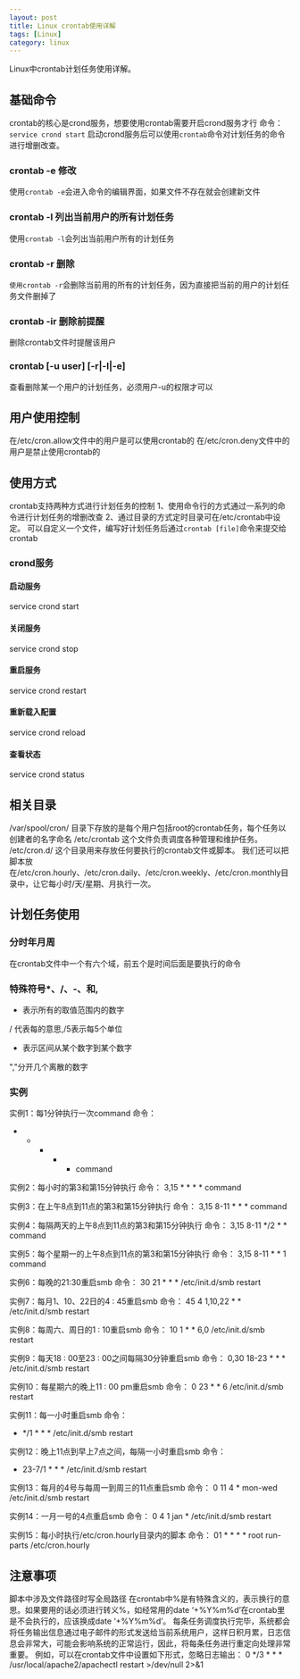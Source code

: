 ```yaml
---
layout: post
title: Linux crontab使用详解
tags: [Linux]
category: linux
---
```

Linux中crontab计划任务使用详解。


## 基础命令
crontab的核心是crond服务，想要使用crontab需要开启crond服务才行
命令：`service crond start`
启动crond服务后可以使用`crontab`命令对计划任务的命令进行增删改查。
### crontab -e 修改
使用`crontab -e`会进入命令的编辑界面，如果文件不存在就会创建新文件
### crontab -l 列出当前用户的所有计划任务
使用`crontab -l`会列出当前用户所有的计划任务
### crontab -r 删除
`使用crontab -r`会删除当前用的所有的计划任务，因为直接把当前的用户的计划任务文件删掉了
### crontab -ir 删除前提醒
删除crontab文件时提醒该用户
### crontab [-u user] [-r|-l|-e]
查看删除某一个用户的计划任务，必须用户-u的权限才可以
## 用户使用控制
在/etc/cron.allow文件中的用户是可以使用crontab的
在/etc/cron.deny文件中的用户是禁止使用crontab的
## 使用方式
crontab支持两种方式进行计划任务的控制
1、使用命令行的方式通过一系列的命令进行计划任务的增删改查
2、通过目录的方式定时目录可在/etc/crontab中设定。
可以自定义一个文件，编写好计划任务后通过`crontab [file]`命令来提交给crontab
### crond服务
#### 启动服务
service crond start
#### 关闭服务
service crond stop
#### 重启服务
service crond restart
#### 重新载入配置
service crond reload
#### 查看状态
service crond status
## 相关目录
/var/spool/cron/ 目录下存放的是每个用户包括root的crontab任务，每个任务以创建者的名字命名
/etc/crontab 这个文件负责调度各种管理和维护任务。
/etc/cron.d/ 这个目录用来存放任何要执行的crontab文件或脚本。
我们还可以把脚本放在/etc/cron.hourly、/etc/cron.daily、/etc/cron.weekly、/etc/cron.monthly目录中，让它每小时/天/星期、月执行一次。
## 计划任务使用
### 分时年月周
在crontab文件中一个有六个域，前五个是时间后面是要执行的命令
### 特殊符号*、/、-、和,
* 表示所有的取值范围内的数字

/ 代表每的意思,/5表示每5个单位

- 表示区间从某个数字到某个数字

","分开几个离散的数字
### 实例
实例1：每1分钟执行一次command
命令：
* * * * * command

实例2：每小时的第3和第15分钟执行
命令：
3,15 * * * * command

实例3：在上午8点到11点的第3和第15分钟执行
命令：
3,15 8-11 * * * command

实例4：每隔两天的上午8点到11点的第3和第15分钟执行
命令：
3,15 8-11 */2 * * command

实例5：每个星期一的上午8点到11点的第3和第15分钟执行
命令：
3,15 8-11 * * 1 command

实例6：每晚的21:30重启smb 
命令：
30 21 * * * /etc/init.d/smb restart

实例7：每月1、10、22日的4 : 45重启smb 
命令：
45 4 1,10,22 * * /etc/init.d/smb restart

实例8：每周六、周日的1 : 10重启smb
命令：
10 1 * * 6,0 /etc/init.d/smb restart

实例9：每天18 : 00至23 : 00之间每隔30分钟重启smb 
命令：
0,30 18-23 * * * /etc/init.d/smb restart

实例10：每星期六的晚上11 : 00 pm重启smb 
命令：
0 23 * * 6 /etc/init.d/smb restart

实例11：每一小时重启smb 
命令：
* */1 * * * /etc/init.d/smb restart

实例12：晚上11点到早上7点之间，每隔一小时重启smb 
命令：
* 23-7/1 * * * /etc/init.d/smb restart

实例13：每月的4号与每周一到周三的11点重启smb 
命令：
0 11 4 * mon-wed /etc/init.d/smb restart

实例14：一月一号的4点重启smb 
命令：
0 4 1 jan * /etc/init.d/smb restart

实例15：每小时执行/etc/cron.hourly目录内的脚本
命令：
01   *   *   *   *     root run-parts /etc/cron.hourly
## 注意事项
脚本中涉及文件路径时写全局路径
在crontab中%是有特殊含义的，表示换行的意思。如果要用的话必须进行转义\%，如经常用的date ‘+%Y%m%d’在crontab里是不会执行的，应该换成date ‘+\%Y\%m\%d’。
每条任务调度执行完毕，系统都会将任务输出信息通过电子邮件的形式发送给当前系统用户，这样日积月累，日志信息会非常大，可能会影响系统的正常运行，因此，将每条任务进行重定向处理非常重要。
例如，可以在crontab文件中设置如下形式，忽略日志输出：
0 */3 * * * /usr/local/apache2/apachectl restart >/dev/null 2>&1